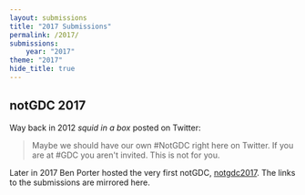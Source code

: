 ```yaml
---
layout: submissions
title: "2017 Submissions"
permalink: /2017/
submissions:
    year: "2017"
theme: "2017"
hide_title: true
---
```


<h2 class="logo-2017">notGDC 2017</h2>

Way back in 2012 _squid in a box_ posted on Twitter:

> Maybe we should have our own #NotGDC right here on Twitter. If you are at #GDC you aren't invited. This is not for you.

Later in 2017 Ben Porter hosted the very first notGDC, [notgdc2017](https://eigenbom.github.io/notgdc2017/). The links to the submissions are mirrored here.